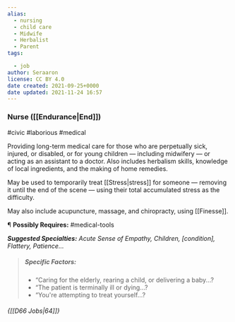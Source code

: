 ```yaml
---
alias:
  - nursing
  - child care
  - Midwife
  - Herbalist
  - Parent
tags:

  - job
author: Seraaron
license: CC BY 4.0
date created: 2021-09-25+0000
date updated: 2021-11-24 16:57
---
```


### Nurse ([[Endurance|End]])

#civic #laborious #medical

Providing long-term medical care for those who are perpetually sick, injured, or disabled, or for young children — including midwifery — or acting as an assistant to a doctor. Also includes herbalism skills, knowledge of local ingredients, and the making of home remedies.

May be used to temporarily treat [[Stress|stress]] for someone — removing it until the end of the scene — using their total accumulated stress as the difficulty.

May also include acupuncture, massage, and chiropracty, using [[Finesse]].

¶ **Possibly Requires:** #medical-tools 

_**Suggested Specialties:** Acute Sense of Empathy, Children, [condition], Flattery, Patience..._

> ##### Specific Factors:
>
> - “Caring for the elderly, rearing a child, or delivering a baby...?
> - “The patient is terminally ill or dying...?
> - “You're attempting to treat yourself...?

###### {[[D66 Jobs|64]]}
